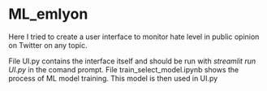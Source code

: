 # ML_emlyon
Here I tried to create a user interface to monitor hate level in public opinion on Twitter on any topic.

File UI.py contains the interface itself and should be run with *streamlit run UI.py* in the comand prompt.
File train_select_model.ipynb shows the process of ML model training. This model is then used in UI.py

